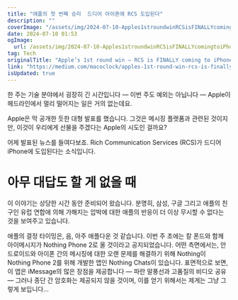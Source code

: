 ```yaml
---
title: "애플의 첫 번째 승리  드디어 아이폰에 RCS 도입된다"
description: ""
coverImage: "/assets/img/2024-07-10-Apples1stroundwinRCSisFINALLYcomingtoiPhone_0.png"
date: 2024-07-10 01:53
ogImage:
  url: /assets/img/2024-07-10-Apples1stroundwinRCSisFINALLYcomingtoiPhone_0.png
tag: Tech
originalTitle: "Apple’s 1st round win — RCS is FINALLY coming to iPhone"
link: "https://medium.com/macoclock/apples-1st-round-win-rcs-is-finally-coming-to-iphone-0a7804381e12"
isUpdated: true
---
```


한 주는 기술 분야에서 굉장히 긴 시간입니다 — 이번 주도 예외는 아닙니다 — Apple이 헤드라인에서 멀리 떨어지는 일은 거의 없는데요.

Apple은 막 공개한 듯한 대형 발표를 했습니다. 그것은 메시징 플랫폼과 관련된 것이지만, 이것이 우리에게 선물을 주겠다는 Apple의 시도인 걸까요?

어제 발표된 뉴스를 들여다보죠. Rich Communication Services (RCS)가 드디어 iPhone에 도입된다는 소식입니다.

<div class="content-ad"></div>

# 아무 대답도 할 게 없을 때

이 이야기는 상당한 시간 동안 준비되어 왔습니다. 분명히, 삼성, 구글 그리고 애플의 친구인 유럽 연합에 의해 가해지는 압박에 대한 애플의 반응이 더 이상 무시할 수 없다는 것을 보여주고 있습니다.

애플의 결정 타이밍은, 음, 아주 애플다운 것 같습니다. 이번 주 초에는 칼 폰드와 함께 아이메시지가 Nothing Phone 2로 올 것이라고 공지되었습니다. 어떤 측면에서는, 안드로이드와 아이폰 간의 메시징에 대한 오랜 문제를 해결하기 위해 Nothing이 Nothing Phone 2를 위해 개발한 앱인 Nothing Chats이 있습니다. 표면적으로 보면, 이 앱은 iMessage의 많은 장점을 제공합니다 — 파란 말풍선과 고품질의 비디오 공유 — 그러나 종단 간 암호화는 제공되지 않을 것이며, 이를 얻기 위해서는 제게는 그냥 그렇게 보입니다...
